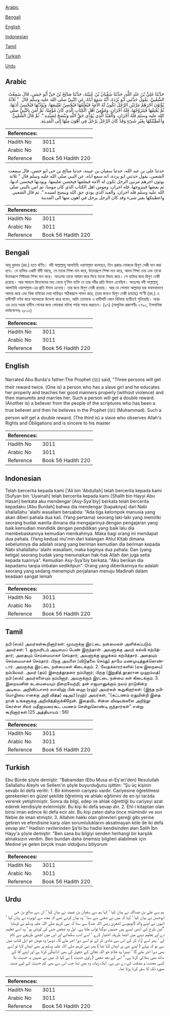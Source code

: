 [Arabic](#arabic)

[Bengali](#bengali)

[English](#english)

[Indonesian](#indonesian)

[Tamil](#tamil)

[Turkish](#turkish)

[Urdu](#urdu)

## Arabic


<div dir="rtl" lang="ar" style={{fontSize:'larger',backgroundColor:'#f8f9fa',padding:20}}>
حَدَّثَنَا عَلِيُّ بْنُ عَبْدِ اللَّهِ، حَدَّثَنَا سُفْيَانُ بْنُ عُيَيْنَةَ، حَدَّثَنَا صَالِحُ بْنُ حَىٍّ أَبُو حَسَنٍ، قَالَ سَمِعْتُ الشَّعْبِيَّ، يَقُولُ حَدَّثَنِي أَبُو بُرْدَةَ، أَنَّهُ سَمِعَ أَبَاهُ، عَنِ النَّبِيِّ صلى الله عليه وسلم قَالَ ‏ "‏ ثَلاَثَةٌ يُؤْتَوْنَ أَجْرَهُمْ مَرَّتَيْنِ الرَّجُلُ تَكُونُ لَهُ الأَمَةُ فَيُعَلِّمُهَا فَيُحْسِنُ تَعْلِيمَهَا، وَيُؤَدِّبُهَا فَيُحْسِنُ أَدَبَهَا، ثُمَّ يُعْتِقُهَا فَيَتَزَوَّجُهَا، فَلَهُ أَجْرَانِ، وَمُؤْمِنُ أَهْلِ الْكِتَابِ الَّذِي كَانَ مُؤْمِنًا، ثُمَّ آمَنَ بِالنَّبِيِّ صلى الله عليه وسلم فَلَهُ أَجْرَانِ، وَالْعَبْدُ الَّذِي يُؤَدِّي حَقَّ اللَّهِ وَيَنْصَحُ لِسَيِّدِهِ ‏"‏‏.‏ ثُمَّ قَالَ الشَّعْبِيُّ وَأَعْطَيْتُكَهَا بِغَيْرِ شَىْءٍ وَقَدْ كَانَ الرَّجُلُ يَرْحَلُ فِي أَهْوَنَ مِنْهَا إِلَى الْمَدِينَةِ‏.‏
</div>
<div style={{backgroundColor:'#f8f9fa',padding:20, marginBottom: 10}}><table> <thead> <tr> <th>References:</th> <th></th> </tr> </thead> <tbody><tr><td>Hadith No</td><td>3011</td></tr><tr><td>Arabic No</td><td>3011</td></tr><tr><td>Reference</td><td>Book 56 Hadith 220</td></tr></tbody></table></div>


<div dir="rtl" lang="ar" style={{fontSize:'larger',backgroundColor:'#f8f9fa',padding:20}}>
حدثنا علي بن عبد الله، حدثنا سفيان بن عيينة، حدثنا صالح بن حى ابو حسن، قال سمعت الشعبي، يقول حدثني ابو بردة، انه سمع اباه، عن النبي صلى الله عليه وسلم قال " ثلاثة يوتون اجرهم مرتين الرجل تكون له الامة فيعلمها فيحسن تعليمها، ويودبها فيحسن ادبها، ثم يعتقها فيتزوجها، فله اجران، ومومن اهل الكتاب الذي كان مومنا، ثم امن بالنبي صلى الله عليه وسلم فله اجران، والعبد الذي يودي حق الله وينصح لسيده ". ثم قال الشعبي واعطيتكها بغير شىء وقد كان الرجل يرحل في اهون منها الى المدينة
</div>
<div style={{backgroundColor:'#f8f9fa',padding:20, marginBottom: 10}}><table> <thead> <tr> <th>References:</th> <th></th> </tr> </thead> <tbody><tr><td>Hadith No</td><td>3011</td></tr><tr><td>Arabic No</td><td>3011</td></tr><tr><td>Reference</td><td>Book 56 Hadith 220</td></tr></tbody></table></div>

## Bengali


<div dir="ltr" lang="bn" style={{fontSize:'larger',backgroundColor:'#f8f9fa',padding:20}}>
আবূ বুরদাহ (রহ.) হতে বর্ণিত। নবী সাল্লাল্লাহু আলাইহি ওয়াসাল্লাম বলেছেন, তিন প্রকার লোককে দ্বিগুণ নেকী দান করা হবে। যে ব্যক্তির একটি বাঁদী আছে, সে তাকে শিক্ষা দান করে, উত্তমরূপে শিক্ষা দান করে, আদব শিক্ষা দেয় এবং তাকে উত্তমরূপে শিষ্টাচার শিক্ষা দান করে। অতঃপর তাকে আযাদ করে দিয়ে তাকে বিবাহ করে। সে ব্যক্তির জন্য দ্বিগুণ নেকী রয়েছে। আর আহলে কিতাবদের মধ্য থেকে মু’মিন ব্যক্তি যে তার নবীর প্রতি ঈমান এনেছিল। অতঃপর নবী সাল্লাল্লাহু আলাইহি ওয়াসাল্লাম-এর প্রতি ঈমান এনেছে। তার জন্য দ্বিগুণ নেকী রয়েছে। আর যে গোলাম আল্লাহর হক যথাযথভাবে আদায় করে এবং নিজ মনিবের দেয়া দায়িত্বও সঠিকরূপে পালন করে, (তার জন্যও দ্বিগুণ নেকী রয়েছে) শা‘বী (রহ.) এ হাদীসটি বর্ণনা করে সালেহকে উদ্দেশ্য করে বলেন, আমি তোমাকে এ হাদীসটি কোন বিনিময় ব্যতীতই শুনিয়েছি। অথচ এর চেয়ে সহজ হাদীস শোনার জন্য লোকেরা মদিনা্ পর্যন্ত সফর করতেন। (৯৭) (আধুনিক প্রকাশনীঃ ২৭৯০, ইসলামিক ফাউন্ডেশনঃ ২৮০০)
</div>
<div style={{backgroundColor:'#f8f9fa',padding:20, marginBottom: 10}}><table> <thead> <tr> <th>References:</th> <th></th> </tr> </thead> <tbody><tr><td>Hadith No</td><td>3011</td></tr><tr><td>Arabic No</td><td>3011</td></tr><tr><td>Reference</td><td>Book 56 Hadith 220</td></tr></tbody></table></div>

## English


<div dir="ltr" lang="en" style={{fontSize:'larger',backgroundColor:'#f8f9fa',padding:20}}>
Narrated Abu Burda's father:The Prophet (ﷺ) said, "Three persons will get their reward twice. (One is) a person who has a slave girl and he educates her properly and teaches her good manners properly (without violence) and then manumits and marries her. Such a person will get a double reward. (Another is) a believer from the people of the scriptures who has been a true believer and then he believes in the Prophet (ﷺ) (Muhammad). Such a person will get a double reward. (The third is) a slave who observes Allah's Rights and Obligations and is sincere to his master
</div>
<div style={{backgroundColor:'#f8f9fa',padding:20, marginBottom: 10}}><table> <thead> <tr> <th>References:</th> <th></th> </tr> </thead> <tbody><tr><td>Hadith No</td><td>3011</td></tr><tr><td>Arabic No</td><td>3011</td></tr><tr><td>Reference</td><td>Book 56 Hadith 220</td></tr></tbody></table></div>

## Indonesian


<div dir="ltr" lang="id" style={{fontSize:'larger',backgroundColor:'#f8f9fa',padding:20}}>
Telah bercerita kepada kami ['Ali bin 'Abdullah] telah bercerita kepada kami [Sufyan bin 'Uyainah] telah bercerita kepada kami [Shalih bin Hayyi Abu Hasan] berkata aku mendengar [Asy-Sya'biy] berkata telah bercerita kepadaku [Abu Burdah] bahwa dia mendengar [bapaknya] dari Nabi shallallahu 'alaihi wasallam bersabda: "Ada tiga kelompok manusia yang akan diberi pahala dua kali. (Yang pertama) seorang laki-laki yang memiliki seorang budak wanita dimana dia mengajarinya dengan pengajaran yang baik kemudian mendidik dengan pendidikan yang baik lalu dia membebaskannya kemudian menikahinya. Maka bagi orang ini mendapat dua pahala. (Yang kedua) mu'min dari kalangan Ahlul Kitab dimana sebelumnya dia adalah orang yang beriman kemudian dia beriman kepada Nabi shallallahu 'alaihi wasallam, maka baginya dua pahala. Dan (yang ketiga) seorang budak yang menunaikan hak-hak Allah dan juga setia kepada tuannya". Kemudian Asy-Sya'biy berkata: "Aku berikan dia kepadamu tanpa imbalan sedikitpun". Orang yang diberikannya itu adalah seorang yang sedang menempuh perjalanan menuju Madinah dalam keadaan sangat lemah
</div>
<div style={{backgroundColor:'#f8f9fa',padding:20, marginBottom: 10}}><table> <thead> <tr> <th>References:</th> <th></th> </tr> </thead> <tbody><tr><td>Hadith No</td><td>3011</td></tr><tr><td>Arabic No</td><td>3011</td></tr><tr><td>Reference</td><td>Book 56 Hadith 220</td></tr></tbody></table></div>

## Tamil


<div dir="ltr" lang="ta" style={{fontSize:'larger',backgroundColor:'#f8f9fa',padding:20}}>
நபி (ஸல்) அவர்கள்கூறினார்கள்: மூவருக்கு இரட்டை நன்மைகள் அளிக்கப்படும். அவர்கள்: 1. ஒருவரிடம் அடிமைப் பெண் இருந்தாள். அவளுக்கு அவர் கல்வி கற்பித்தார்; அதையும் செம்மையாகச் செய்தார்; அவளுக்கு ஒழுக்கம் கற்பித்தார். அதையும் செய்மையாகச் செய்தார். பிறகு அவளை (விடுதலை செய்து) தாமே மணமுடித்துக்கொண்டார். அவருக்கு இரட்டை நன்மைகள் கிடைக்கும். 2. வேதக்காரர்களில் (ஏக இறையை) நம்பியவர். அவர் (தம்) இறைத்தூதரை நம்பினார்; பிறகு (இறுதித் தூதரான முஹம்மத்) நபி (ஸல்) அவர்களையும் நம்பினார். அவருக்கும் இரட்டை நன்மை கள் கிடைக்கும். 3. இறைவனின் கடமையையும் நிறைவேற்றி, தன் எஜமானுக்கும் நலம் நாடுகின்ற அடிமை. அறிவிப்பாளர் ஸாலிஹ் பின் ஹை (ரஹ்) அவர்கள் கூறுகிறார்கள்: (இந்த நபிமொழியை எனக்கு அறி வித்த) ஷஅபீ (ரஹ்) அவர்கள், ‘‘(கட்டணம் ஏதுமின்றி இதை நான் உங்களுக்கு அறிவித்திருக்கிறேன். இதைவிட சின்ன விஷயங்களை அறிந்துகொள்ள சிலர் மதீனாவரைகூட பயணம் சென்றுகொண்டி ருந்தார்கள்” என்று கூறினார்கள்.125 அத்தியாயம் : 56)
</div>
<div style={{backgroundColor:'#f8f9fa',padding:20, marginBottom: 10}}><table> <thead> <tr> <th>References:</th> <th></th> </tr> </thead> <tbody><tr><td>Hadith No</td><td>3011</td></tr><tr><td>Arabic No</td><td>3011</td></tr><tr><td>Reference</td><td>Book 56 Hadith 220</td></tr></tbody></table></div>

## Turkish


<div dir="ltr" lang="tr" style={{fontSize:'larger',backgroundColor:'#f8f9fa',padding:20}}>
Ebu Bürde şöyle demiştir: "Babamdan (Ebu Musa el-Eş'ari'den) Resulullah Sallallahu Aleyhi ve Sellem'in şöyle buyurduğunu işittim: "Şu üç kişinin sevabı iki defa verilir: 1. Bir kimsenin cariyesi vardır. Cariyesine öğretilmesi gerekenleri en güzel şekilde öğretmiş ve ahlakı eğitimini de en iyi tarzda vererek yetiştirmiştir. Sonra da bilgi, edep ve ahlak öğrettiği bu cariyeyi azat ederek kendisiyle evlenmiştir. Bu kişi iki defa sevap alır. 2. Ehl-i kitaptan olan birisi iman edince iki defa ecir alır. Bu kişi zaten daha önce mümindir ve son Nebie de iman etmiştir. 3. Allahım hakkı olan görevleri gereği gibi yerine getiren ve efendisine karşı olan sorumluluklarını aksatmayan köle de iki defa sevap alır." Hadisin ravilerinden Şa'bi bu hadisi kendisinden alan Salih İbn Hayy'a şöyle demiştir: "Ben sana bu bilgiyi senden herhangi bir karşılık almaksızın verdim. Ben bundan daha önemsiz bilgileri alabilmek için Medıne'ye gelen birçok insan olduğunu biliyorum
</div>
<div style={{backgroundColor:'#f8f9fa',padding:20, marginBottom: 10}}><table> <thead> <tr> <th>References:</th> <th></th> </tr> </thead> <tbody><tr><td>Hadith No</td><td>3011</td></tr><tr><td>Arabic No</td><td>3011</td></tr><tr><td>Reference</td><td>Book 56 Hadith 220</td></tr></tbody></table></div>

## Urdu


<div dir="rtl" lang="ur" style={{fontSize:'larger',backgroundColor:'#f8f9fa',padding:20}}>
ہم سے علی بن عبداللہ نے بیان کیا ‘ کہا ہم سے سفیان بن عیینہ نے بیان کیا ‘ ان سے صالح بن حی ابوحسن نے بیان کیا ‘ کہا کہ میں نے شعبی سے سنا ‘ وہ بیان کرتے تھے کہ مجھ سے ابوبردہ نے بیان کیا ‘ انہوں نے اپنے والد (ابوموسیٰ اشعری رضی اللہ عنہ) سے سنا کہ نبی کریم صلی اللہ علیہ وسلم نے فرمایا ”تین طرح کے آدمی ایسے ہیں جنہیں دوگنا ثواب ملتا ہے۔ اول وہ شخص جس کی لونڈی ہو ‘ وہ اسے تعلیم دے اور تعلیم دینے میں اچھا طریقہ اختیار کرے ‘ اسے ادب سکھائے اور اس میں اچھے طریقے سے کام لے ‘ پھر اسے آزاد کر کے اس سے شادی کر لے تو اسے دہرا اجر ملے گا۔ دوسرا وہ مومن جو اہل کتاب میں سے ہو کہ پہلے ( اپنے نبی پر ایمان لایا تھا ) پھر نبی کریم صلی اللہ علیہ وسلم پر بھی ایمان لایا تو اسے بھی دہرا اجر ملے گا ‘ تیسرا وہ غلام جو اللہ تعالیٰ کے حقوق کی بھی ادائیگی کرتا ہے اور اپنے آقا کے ساتھ بھی بھلائی کرتا ہے۔“ اس کے بعد شعبی ( راوی حدیث ) نے کہا کہ میں نے تمہیں یہ حدیث بلا کسی محنت و مشقت کے دے دی ہے۔ ایک زمانہ وہ بھی تھا جب اس سے بھی کم حدیث کے لیے مدینہ منورہ تک کا سفر کرنا پڑتا تھا۔
</div>
<div style={{backgroundColor:'#f8f9fa',padding:20, marginBottom: 10}}><table> <thead> <tr> <th>References:</th> <th></th> </tr> </thead> <tbody><tr><td>Hadith No</td><td>3011</td></tr><tr><td>Arabic No</td><td>3011</td></tr><tr><td>Reference</td><td>Book 56 Hadith 220</td></tr></tbody></table></div>